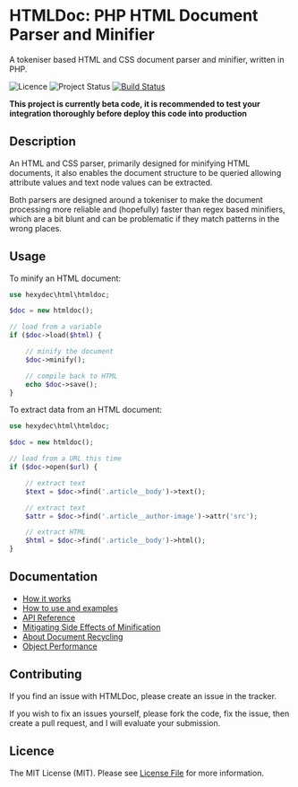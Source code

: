 # HTMLDoc: PHP HTML Document Parser and Minifier

A tokeniser based HTML and CSS document parser and minifier, written in PHP.

![Licence](https://img.shields.io/badge/Licence-MIT-lightgrey.svg)
![Project Status](https://img.shields.io/badge/Project%20Status-Beta-yellow.svg)
[![Build Status](https://api.travis-ci.org/hexydec/htmldoc.svg?branch=master)](https://travis-ci.org/hexydec/htmldoc)

**This project is currently beta code, it is recommended to test your integration thoroughly before deploy this code into production**

## Description

An HTML and CSS parser, primarily designed for minifying HTML documents, it also enables the document structure to be queried allowing attribute values and text node values can be extracted.

Both parsers are designed around a tokeniser to make the document processing more reliable and (hopefully) faster than regex based minifiers, which are a bit blunt and can be problematic if they match patterns in the wrong places.

## Usage

To minify an HTML document:

```php
use hexydec\html\htmldoc;

$doc = new htmldoc();

// load from a variable
if ($doc->load($html) {

	// minify the document
	$doc->minify();

	// compile back to HTML
	echo $doc->save();
}
```

To extract data from an HTML document:

```php
use hexydec\html\htmldoc;

$doc = new htmldoc();

// load from a URL this time
if ($doc->open($url) {

	// extract text
	$text = $doc->find('.article__body')->text();

	// extract text
	$attr = $doc->find('.article__author-image')->attr('src');

	// extract HTML
	$html = $doc->find('.article__body')->html();
}

```

## Documentation

- [How it works](docs/how-it-works.md)
- [How to use and examples](docs/how-to-use.md)
- [API Reference](docs/api/readme.md)
- [Mitigating Side Effects of Minification](docs/mitigating-side-effects.md)
- [About Document Recycling](docs/recycling.md)
- [Object Performance](docs/performance.md)

## Contributing

If you find an issue with HTMLDoc, please create an issue in the tracker.

If you wish to fix an issues yourself, please fork the code, fix the issue, then create a pull request, and I will evaluate your submission.

## Licence

The MIT License (MIT). Please see [License File](LICENCE) for more information.
